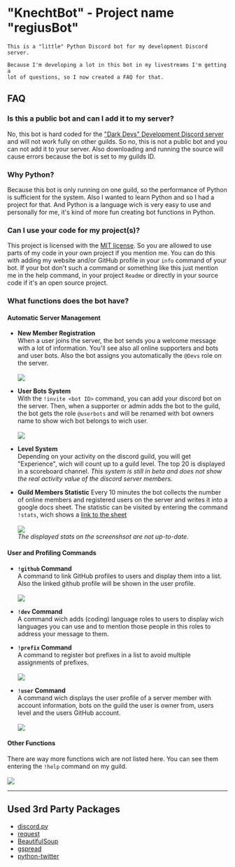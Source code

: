 # "KnechtBot" - Project name "regiusBot"

```
This is a "little" Python Discord bot for my development Discord server.

Because I'm developing a lot in this bot in my livestreams I'm getting a 
lot of questions, so I now created a FAQ for that.
```

## FAQ

### Is this a public bot and can I add it to my server?
No, this bot is hard coded for the ["Dark Devs" Development Discord server](http://discord.zekro.de) and will not work fully on other guilds. So no, this is not a public bot and you can not add it to your server. Also downloading and running the source will cause errors because the bot is set to my guilds ID.

### Why Python?
Because this bot is only running on one guild, so the performance of Python is sufficient for the system. Also I wanted to learn Python and so I had a project for that. And Python is a language wich is very easy to use and personally for me, it's kind of more fun creating bot functions in Python.

### Can I use your code for my project(s)?
This project is licensed with the [MIT license](https://github.com/zekroTJA/regiusBot/blob/master/LICENSE). So you are allowed to use parts of my code in your own project if you mention me. You can do this with adding my website and/or GitHub profile in your `info` command of your bot. If your bot don't such a command or something like this just mention me in the help command, in your project `Readme` or directly in your source code if it's an open source project.

### What functions does the bot have?

#### Automatic Server Management
- **New Member Registration**<br>
When a user joins the server, the bot sends you a welcome message with a lot of information. You'll see also all online supporters and bots and user bots. Also the bot assigns you automatically the `@Devs` role on the server.<br><br>
![](https://image.prntscr.com/image/qkyBC7FMRoyVhihKZ_ZaHg.png)

- **User Bots System**<br>
With the `!invite <bot ID>` command, you can add your discord bot on the server. Then, when a supporter or admin adds the bot to the guild, the bot gets the role `@userbots` and will be renamed with bot owners name to show wich bot belongs to wich user.<br><br>
![](https://image.prntscr.com/image/HypIvJSBRbuuBFZ-8wzE4w.png)

- **Level System**<br>
Depending on your activity on the discord guild, you will get "Experience", wich will count up to a guild level. The top 20 is displayed in a scoreboard channel. *This system is still in beta and does not show the real activity value of the discord server members.*

- **Guild Members Statistic**
Every 10 minutes the bot collects the number of online members and registered users on the server and writes it into a google docs sheet. The statistic can be visited by entering the command `!stats`, wich shows a [link to the sheet](s.zekro.de/dcstats)<br><br>
![](https://image.prntscr.com/image/tZgRIuUOSXm0StaLrZnErg.png)<br>
*The displayed stats on the screenshsot are not up-to-date.*

#### User and Profiling Commands

- **`!github` Command**<br>
A command to link GitHub profiles to users and display them into a list. Also the linked github profile will  be shown in the user profile.<br><br>
![](https://image.prntscr.com/image/DFuvO_UVS7iCTlYbu37IaA.png)

- **`!dev` Command**<br>
A command wich adds (coding) language roles to users to display wich languages you can use and to mention those people in this roles to address your message to them.

- **`!prefix` Command**<br>
A command to register bot prefixes in a list to avoid multiple assignments of prefixes.<br><br>
![](https://image.prntscr.com/image/2fweIogOTuCdHDFWCKLXJA.png)

- **`!user` Command**<br>
A command wich displays the user profile of a server member with account information, bots on the guild the user is owner from, users level and the users GitHub account.<br><br>
![](https://image.prntscr.com/image/3JR38aFHT__sh_AOYr9xnA.png)

#### Other Functions

There are way more functions wich are not listed here. You can see them entering the `!help` command on my guild.<br><br>
![](https://image.prntscr.com/image/JL64h8wQRiWzWFtshewBaw.png)

---

## Used 3rd Party Packages

- [discord.py](https://github.com/Rapptz/discord.py)
- [request](https://pypi.python.org/pypi/requests)
- [BeautifulSoup](https://github.com/waylan/beautifulsoup)
- [gspread](https://github.com/burnash/gspread)
- [python-twitter](https://github.com/bear/python-twitter)

